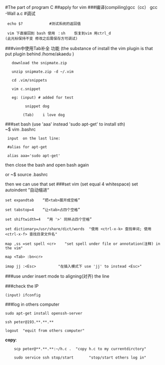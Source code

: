 #The part of program C
##apply for vim
###编译(compiling)gcc（cc）
     gcc -Wall a.c      #调试

     echo $?            #测试系统的返回值

     vim 下直接回到 bash 使用 ：sh    恢复到vim 用ctrl_d
    (此光标保持不变 修改之后需保存方可调试)

###vim中使用Tab补全 功能
(the substance of install the vim plugin is that put plugin behind /home/akaedu )
      
       download the snipmate.zip

       unzip snipmate.zip -d ~/.vim

       cd .vim/snippets

       vim c.snippet

       eg: (input) # added for test
                     
		     snippet dog

		    (Tab)    i love dog

###set bash
(use 'aaa' instead 'sudo apt-get' to install sth)     
     ~$ vim .bashrc

     input  on the last line:

     #alias for apt-get

     alias aaa='sudo apt-get'

then close the bash and open bash again

or  ~$ source .bashrc 

then  we can use that set
###set vim
(set <tab> equal 4 whitespace)
    set autoindent   ”自动缩进“
    
    set expandtab    “把<tab>展开成空格”
    
    set tabstop=4    “让<tab>占四个空格”

    set shiftwidth=4   “用 '>' 同样占四个空格”

    set dictionary=/usr/share/dict/words  "使用 <ctrl-x-k> 查找单词; 使用 <ctrl-x-f> 查找目录文件名"

    map ,ss =set spell <cr>    "set spell under file or annotation(注释) in the vim"
    
    map <Tab> :bn<cr>           

    imap jj :<Esc>          "在插入模式下 use 'jj' to instead <Esc>"

###use <ctrl-t>  <ctrl-d> under insert mode to aligning(对齐) the line 

###check the IP

    (input) ifconfig
###log in others computer

    sudo apt-get install openssh-server

    ssh peter@193.**.**.**

    logout  "equit from others computer"

__copy__:
        
        scp peter@**.**.**:~/h.c .  "copy h.c to my currentdirctory"

        sudo service ssh stop/start       "stop/start others log in"

    
